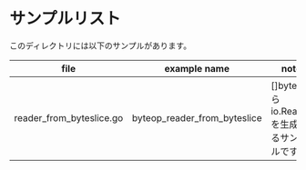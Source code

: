 # サンプルリスト

このディレクトリには以下のサンプルがあります。

|file|example name|note|
|----|------------|----|
|reader\_from\_byteslice.go|byteop\_reader\_from\_byteslice|[]byte から io.Reader を生成するサンプルです.|

